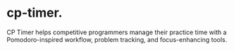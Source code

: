 # cp-timer.

CP Timer helps competitive programmers manage their practice time with a Pomodoro-inspired workflow, problem tracking, and focus-enhancing tools.

